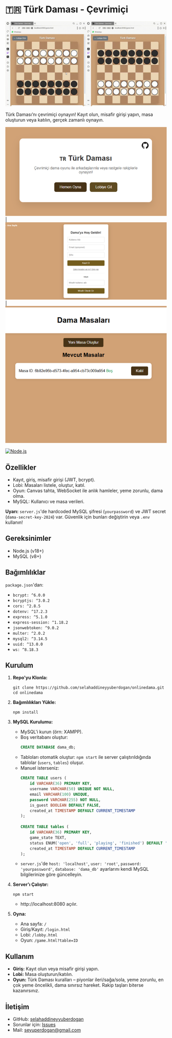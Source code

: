 # 🇹🇷 Türk Daması - Çevrimiçi

![Oynanış Örneği](oynanışörnek.gif)

Türk Daması’nı çevrimiçi oynayın! Kayıt olun, misafir girişi yapın, masa oluşturun veya katılın, gerçek zamanlı oynayın.

![Ana Sayfa](anasayfa.png) | ![Kayıt/Giriş](kayıtgirişmisafir.png) | ![Lobi](lobi.png)

[![Node.js](https://img.shields.io/badge/Node.js-v18+-green.svg)](https://nodejs.org/) 

## Özellikler
- Kayıt, giriş, misafir girişi (JWT, bcrypt).
- Lobi: Masaları listele, oluştur, katıl.
- Oyun: Canvas tahta, WebSocket ile anlık hamleler, yeme zorunlu, dama olma.
- MySQL: Kullanıcı ve masa verileri.

**Uyarı:** `server.js`'de hardcoded MySQL şifresi (`yourpassword`) ve JWT secret (`dama-secret-key-2024`) var. Güvenlik için bunları değiştirin veya `.env` kullanın!

## Gereksinimler
- Node.js (v18+)
- MySQL (v8+)

## Bağımlılıklar
`package.json`'dan:
- `bcrypt: ^6.0.0`
- `bcryptjs: ^3.0.2`
- `cors: ^2.8.5`
- `dotenv: ^17.2.3`
- `express: ^5.1.0`
- `express-session: ^1.18.2`
- `jsonwebtoken: ^9.0.2`
- `multer: ^2.0.2`
- `mysql2: ^3.14.5`
- `uuid: ^13.0.0`
- `ws: ^8.18.3`

## Kurulum
1. **Repo'yu Klonla:**
   ```
   git clone https://github.com/selahaddineyyuberdogan/onlinedama.git
   cd onlinedama
   ```

2. **Bağımlılıkları Yükle:**
   ```
   npm install
   ```

3. **MySQL Kurulumu:**
   - MySQL'i kurun (örn: XAMPP).
   - Boş veritabanı oluştur:
     ```sql
     CREATE DATABASE dama_db;
     ```
   - Tabloları otomatik oluştur: `npm start` ile server çalıştırıldığında tablolar (`users`, `tables`) oluşur.
   - Manuel isterseniz:
     ```sql
     CREATE TABLE users (
         id VARCHAR(36) PRIMARY KEY,
         username VARCHAR(50) UNIQUE NOT NULL,
         email VARCHAR(100) UNIQUE,
         password VARCHAR(255) NOT NULL,
         is_guest BOOLEAN DEFAULT FALSE,
         created_at TIMESTAMP DEFAULT CURRENT_TIMESTAMP
     );

     CREATE TABLE tables (
         id VARCHAR(36) PRIMARY KEY,
         game_state TEXT,
         status ENUM('open', 'full', 'playing', 'finished') DEFAULT 'open',
         created_at TIMESTAMP DEFAULT CURRENT_TIMESTAMP
     );
     ```
   - `server.js`'de `host: 'localhost'`, `user: 'root'`, `password: 'yourpassword'`, `database: 'dama_db'` ayarlarını kendi MySQL bilgilerinize göre güncelleyin.

4. **Server'ı Çalıştır:**
   ```
   npm start
   ```
   - http://localhost:8080 açılır.

5. **Oyna:**
   - Ana sayfa: `/`
   - Giriş/Kayıt: `/login.html`
   - Lobi: `/lobby.html`
   - Oyun: `/game.html?table=ID`

## Kullanım
- **Giriş:** Kayıt olun veya misafir girişi yapın.
- **Lobi:** Masa oluşturun/katılın.
- **Oyun:** Türk Daması kuralları – piyonlar ileri/sağa/sola, yeme zorunlu, en çok yeme öncelikli, dama sınırsız hareket. Rakip taşları biterse kazanırsınız.

## İletişim
- GitHub: [selahaddineyyuberdogan](https://github.com/selahaddineyyuberdogan)
- Sorunlar için: [Issues](https://github.com/selahaddineyyuberdogan/onlinedama/issues)
- Mail: seyuperdogan@gmail.com
